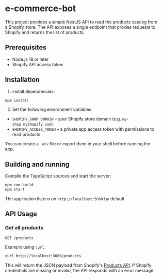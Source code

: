 # e-commerce-bot

This project provides a simple NestJS API to read the products catalog from a Shopify store. The API exposes a single endpoint that proxies requests to Shopify and returns the list of products.

## Prerequisites

- Node.js 18 or later
- Shopify API access token

## Installation

1. Install dependencies:

```bash
npm install
```

2. Set the following environment variables:

- `SHOPIFY_SHOP_DOMAIN` – your Shopify store domain (e.g. `my-shop.myshopify.com`)
- `SHOPIFY_ACCESS_TOKEN` – a private app access token with permissions to read products

You can create a `.env` file or export them in your shell before running the app.

## Building and running

Compile the TypeScript sources and start the server:

```bash
npm run build
npm start
```

The application listens on `http://localhost:3000` by default.

## API Usage

### Get all products

```
GET /products
```

Example using `curl`:

```bash
curl http://localhost:3000/products
```

This will return the JSON payload from Shopify's [Products API](https://shopify.dev/docs/api/admin-rest/2023-10/resources/product). If Shopify credentials are missing or invalid, the API responds with an error message.
